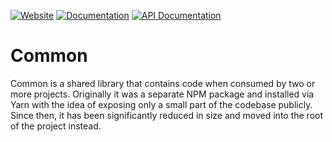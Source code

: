 [![Website](https://img.shields.io/badge/Scale8-Website-9042e7)](https://scale8.com)
[![Documentation](https://img.shields.io/badge/Scale8-Documentation-39cce0)](https://scale8.github.io/docs)
[![API Documentation](https://img.shields.io/badge/Scale8-API%20Documentation-ff0084)](https://scale8.github.io/api-docs)

# Common

Common is a shared library that contains code when consumed by two or more projects.
Originally it was a separate NPM package and installed via Yarn with the idea of exposing only a small part of the codebase publicly.
Since then, it has been significantly reduced in size and moved into the root of the project instead.